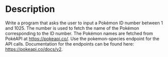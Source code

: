 # Description

Write a program that asks the user to input a Pokémon ID number between 1 and 1025. The number is used to
fetch the name of the Pokémon corresponding to the ID number. The Pokémon names are fetched from PokéAPI
at https://pokeapi.co/. Use the pokemon-species endpoint for the API calls. Documentation for the endpoints can
be found here: https://pokeapi.co/docs/v2.
